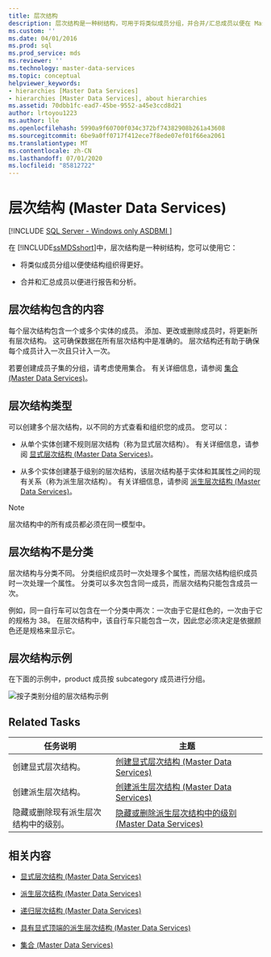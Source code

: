 ```yaml
---
title: 层次结构
description: 层次结构是一种树结构，可用于将类似成员分组，并合并/汇总成员以便在 Master Data Services 中进行报告和分析。
ms.custom: ''
ms.date: 04/01/2016
ms.prod: sql
ms.prod_service: mds
ms.reviewer: ''
ms.technology: master-data-services
ms.topic: conceptual
helpviewer_keywords:
- hierarchies [Master Data Services]
- hierarchies [Master Data Services], about hierarchies
ms.assetid: 70dbb1fc-ead7-45be-9552-a45e3ccd8d21
author: lrtoyou1223
ms.author: lle
ms.openlocfilehash: 5990a9f60700f034c372bf74382908b261a43608
ms.sourcegitcommit: 6be9a0ff0717f412ece7f8ede07ef01f66ea2061
ms.translationtype: MT
ms.contentlocale: zh-CN
ms.lasthandoff: 07/01/2020
ms.locfileid: "85812722"
---
```

# <a name="hierarchies-master-data-services"></a>层次结构 (Master Data Services)

[!INCLUDE [SQL Server - Windows only ASDBMI  ](../includes/applies-to-version/sql-windows-only-asdbmi.md)]

  在 [!INCLUDE[ssMDSshort](../includes/ssmdsshort-md.md)]中，层次结构是一种树结构，您可以使用它：  
  
-   将类似成员分组以便使结构组织得更好。  
  
-   合并和汇总成员以便进行报告和分析。  
  
## <a name="what-hierarchies-contain"></a>层次结构包含的内容  
 每个层次结构包含一个或多个实体的成员。 添加、更改或删除成员时，将更新所有层次结构。 这可确保数据在所有层次结构中是准确的。 层次结构还有助于确保每个成员计入一次且只计入一次。  
  
 若要创建成员子集的分组，请考虑使用集合。 有关详细信息，请参阅 [集合 (Master Data Services)](../master-data-services/collections-master-data-services.md)。  
  
## <a name="kinds-of-hierarchies"></a>层次结构类型  
 可以创建多个层次结构，以不同的方式查看和组织您的成员。 您可以：  
  
-   从单个实体创建不规则层次结构（称为显式层次结构）。 有关详细信息，请参阅 [显式层次结构 (Master Data Services)](../master-data-services/explicit-hierarchies-master-data-services.md)。  
  
-   从多个实体创建基于级别的层次结构，该层次结构基于实体和其属性之间的现有关系（称为派生层次结构）。 有关详细信息，请参阅 [派生层次结构 (Master Data Services)](../master-data-services/derived-hierarchies-master-data-services.md)。  
  
> [!NOTE]  
>  层次结构中的所有成员都必须在同一模型中。  
  
## <a name="hierarchies-are-not-taxonomies"></a>层次结构不是分类  
 层次结构与分类不同。 分类组织成员时一次处理多个属性，而层次结构组织成员时一次处理一个属性。 分类可以多次包含同一成员，而层次结构只能包含成员一次。  
  
 例如，同一自行车可以包含在一个分类中两次：一次由于它是红色的，一次由于它的规格为 38。 在层次结构中，该自行车只能包含一次，因此您必须决定是依据颜色还是规格来显示它。  
  
## <a name="hierarchy-example"></a>层次结构示例  
 在下面的示例中，product 成员按 subcategory 成员进行分组。  
  
 ![按子类别分组的层次结构示例](../master-data-services/media/mds-conc-hierarchy.gif "按子类别分组的层次结构示例")  
  
## <a name="related-tasks"></a>Related Tasks  
  
|任务说明|主题|  
|----------------------|-----------|  
|创建显式层次结构。|[创建显式层次结构 (Master Data Services)](../master-data-services/create-an-explicit-hierarchy-master-data-services.md)|  
|创建派生层次结构。|[创建派生层次结构 (Master Data Services)](../master-data-services/create-a-derived-hierarchy-master-data-services.md)|  
|隐藏或删除现有派生层次结构中的级别。|[隐藏或删除派生层次结构中的级别 (Master Data Services)](../master-data-services/hide-or-delete-levels-in-a-derived-hierarchy-master-data-services.md)|  
  
## <a name="related-content"></a>相关内容  
  
-   [显式层次结构 (Master Data Services)](../master-data-services/explicit-hierarchies-master-data-services.md)  
  
-   [派生层次结构 (Master Data Services)](../master-data-services/derived-hierarchies-master-data-services.md)  
  
-   [递归层次结构 (Master Data Services)](../master-data-services/recursive-hierarchies-master-data-services.md)  
  
-   [具有显式顶端的派生层次结构 &#40;Master Data Services&#41;](../master-data-services/derived-hierarchies-with-explicit-caps-master-data-services.md)  
  
-   [集合 (Master Data Services)](../master-data-services/collections-master-data-services.md)  
  
  
